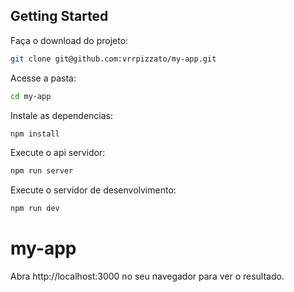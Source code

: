 ## Getting Started
Faça o download do projeto:

```bash
git clone git@github.com:vrrpizzato/my-app.git
```

Acesse a pasta:

```bash
cd my-app
```

Instale as dependencias:

```bash
npm install
```

Execute o api servidor:

```bash
npm run server
```

Execute o servidor de desenvolvimento:

```bash
npm run dev
```

# my-app
Abra http://localhost:3000 no seu navegador para ver o resultado.

